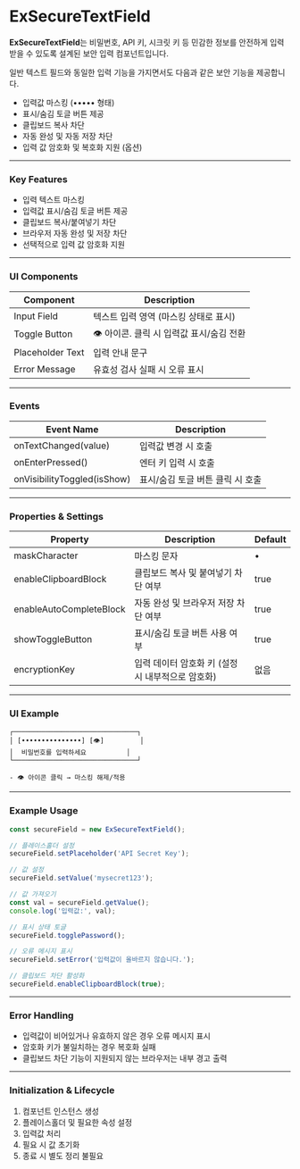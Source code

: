 # ExSecureTextField

**ExSecureTextField**는 비밀번호, API 키, 시크릿 키 등 민감한 정보를 안전하게 입력받을 수 있도록 설계된 보안 입력 컴포넌트입니다.

일반 텍스트 필드와 동일한 입력 기능을 가지면서도 다음과 같은 보안 기능을 제공합니다.

* 입력값 마스킹 (••••• 형태)
* 표시/숨김 토글 버튼 제공
* 클립보드 복사 차단
* 자동 완성 및 자동 저장 차단
* 입력 값 암호화 및 복호화 지원 (옵션)

***

### Key Features

* 입력 텍스트 마스킹
* 입력값 표시/숨김 토글 버튼 제공
* 클립보드 복사/붙여넣기 차단
* 브라우저 자동 완성 및 저장 차단
* 선택적으로 입력 값 암호화 지원

***

### UI Components

| Component        | Description                |
| ---------------- | -------------------------- |
| Input Field      | 텍스트 입력 영역 (마스킹 상태로 표시)     |
| Toggle Button    | 👁️ 아이콘. 클릭 시 입력값 표시/숨김 전환 |
| Placeholder Text | 입력 안내 문구                   |
| Error Message    | 유효성 검사 실패 시 오류 표시          |

***

### Events

| Event Name                  | Description         |
| --------------------------- | ------------------- |
| onTextChanged(value)        | 입력값 변경 시 호출         |
| onEnterPressed()            | 엔터 키 입력 시 호출        |
| onVisibilityToggled(isShow) | 표시/숨김 토글 버튼 클릭 시 호출 |

***

### Properties & Settings

| Property                | Description                   | Default |
| ----------------------- | ----------------------------- | ------- |
| maskCharacter           | 마스킹 문자                        | •       |
| enableClipboardBlock    | 클립보드 복사 및 붙여넣기 차단 여부          | true    |
| enableAutoCompleteBlock | 자동 완성 및 브라우저 저장 차단 여부         | true    |
| showToggleButton        | 표시/숨김 토글 버튼 사용 여부             | true    |
| encryptionKey           | 입력 데이터 암호화 키 (설정 시 내부적으로 암호화) | 없음      |

***

### UI Example

```
┌───────────────────────────────┐
│ [•••••••••••••••] [👁️]         │
│  비밀번호를 입력하세요          │
└───────────────────────────────┘

- 👁️ 아이콘 클릭 → 마스킹 해제/적용
```

***

### Example Usage

```javascript
const secureField = new ExSecureTextField();

// 플레이스홀더 설정
secureField.setPlaceholder('API Secret Key');

// 값 설정
secureField.setValue('mysecret123');

// 값 가져오기
const val = secureField.getValue();
console.log('입력값:', val);

// 표시 상태 토글
secureField.togglePassword();

// 오류 메시지 표시
secureField.setError('입력값이 올바르지 않습니다.');

// 클립보드 차단 활성화
secureField.enableClipboardBlock(true);
```

***

### Error Handling

* 입력값이 비어있거나 유효하지 않은 경우 오류 메시지 표시
* 암호화 키가 불일치하는 경우 복호화 실패
* 클립보드 차단 기능이 지원되지 않는 브라우저는 내부 경고 출력

***

### Initialization & Lifecycle

1. 컴포넌트 인스턴스 생성
2. 플레이스홀더 및 필요한 속성 설정
3. 입력값 처리
4. 필요 시 값 초기화
5. 종료 시 별도 정리 불필요

